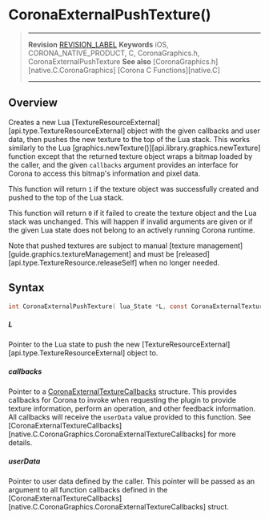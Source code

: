 # CoronaExternalPushTexture()

> --------------------- ------------------------------------------------------------------------------------------
> __Revision__			[REVISION_LABEL](REVISION_URL)
> __Keywords__			iOS, CORONA_NATIVE_PRODUCT, C, CoronaGraphics.h, CoronaExternalPushTexture
> __See also__			[CoronaGraphics.h][native.C.CoronaGraphics]
>						[Corona C Functions][native.C]
> --------------------- ------------------------------------------------------------------------------------------


## Overview

Creates a new Lua [TextureResourceExternal][api.type.TextureResourceExternal] object with the given callbacks and user data, then pushes the new texture to the top of the Lua stack. This works similarly to the Lua [graphics.newTexture()][api.library.graphics.newTexture] function except that the returned texture object wraps a bitmap loaded by the caller, and the given `callbacks` argument provides an interface for Corona to access this bitmap's information and pixel data.

This function will return `1` if the texture object was successfully created and pushed to the top of the Lua stack.

This function will return `0` if it failed to create the texture object and the Lua stack was unchanged. This will happen if invalid arguments are given or if the given Lua state does not belong to an actively running Corona runtime.

<div class="docs-tip-outer">
<div class="docs-tip-inner-left">
<div class="fa fa-cog"></div>
</div>
<div class="docs-tip-inner-right">

Note that pushed textures are subject to manual [texture management][guide.graphics.textureManagement] and must be [released][api.type.TextureResource.releaseSelf] when no longer needed.

</div>
</div>


## Syntax

``````c
int CoronaExternalPushTexture( lua_State *L, const CoronaExternalTextureCallbacks *callbacks, void* userData )
``````

##### L
Pointer to the Lua state to push the new [TextureResourceExternal][api.type.TextureResourceExternal] object to.

##### callbacks
Pointer to a [CoronaExternalTextureCallbacks](#CoronaExternalTextureCallbacks) structure. This provides callbacks for Corona to invoke when requesting the plugin to provide texture information, perform an operation, and other feedback information. All callbacks will receive the `userData` value provided to this function. See [CoronaExternalTextureCallbacks][native.C.CoronaGraphics.CoronaExternalTextureCallbacks] for more details.

##### userData
Pointer to user data defined by the caller. This pointer will be passed as an argument to all function callbacks defined in the [CoronaExternalTextureCallbacks][native.C.CoronaGraphics.CoronaExternalTextureCallbacks] struct.
